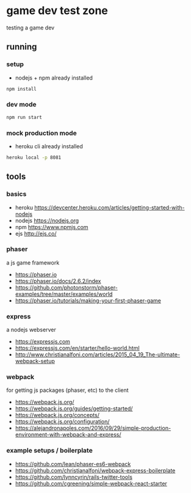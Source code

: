 # game dev test zone

testing a game dev

## running

### setup

- nodejs + npm already installed

```bash
npm install
```

### dev mode

```bash
npm run start
```

### mock production mode

- heroku cli already installed

```bash
heroku local -p 8081
```

## tools

### basics

- heroku https://devcenter.heroku.com/articles/getting-started-with-nodejs
- nodejs https://nodejs.org
- npm https://www.npmjs.com
- ejs http://ejs.co/

### phaser

a js game framework

- https://phaser.io
- https://phaser.io/docs/2.6.2/index
- https://github.com/photonstorm/phaser-examples/tree/master/examples/world
- https://phaser.io/tutorials/making-your-first-phaser-game

### express

a nodejs webserver

- https://expressjs.com
- https://expressjs.com/en/starter/hello-world.html
- http://www.christianalfoni.com/articles/2015_04_19_The-ultimate-webpack-setup

### webpack

for getting js packages (phaser, etc) to the client

- https://webpack.js.org/
- https://webpack.js.org/guides/getting-started/
- https://webpack.js.org/concepts/
- https://webpack.js.org/configuration/
- https://alejandronapoles.com/2016/09/29/simple-production-environment-with-webpack-and-express/

### example setups / boilerplate

- https://github.com/lean/phaser-es6-webpack
- https://github.com/christianalfoni/webpack-express-boilerplate
- https://github.com/lynncyrin/rails-twitter-tools
- https://github.com/cgreening/simple-webpack-react-starter
